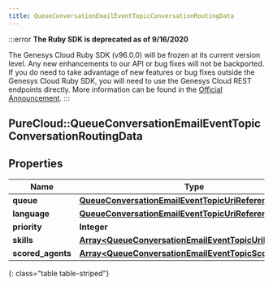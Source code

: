 ```yaml
---
title: QueueConversationEmailEventTopicConversationRoutingData
---
```


:::error
**The Ruby SDK is deprecated as of 9/16/2020**

The Genesys Cloud Ruby SDK (v96.0.0) will be frozen at its current version level. Any new enhancements to our API or bug fixes will not be backported. If you do need to take advantage of new features or bug fixes outside the Genesys Cloud Ruby SDK, you will need to use the Genesys Cloud REST endpoints directly. More information can be found in the [Official Announcement](https://developer.mypurecloud.com/forum/t/announcement-genesys-cloud-ruby-sdk-end-of-life/8850).
:::


## PureCloud::QueueConversationEmailEventTopicConversationRoutingData

## Properties

|Name | Type | Description | Notes|
|------------ | ------------- | ------------- | -------------|
| **queue** | [**QueueConversationEmailEventTopicUriReference**](QueueConversationEmailEventTopicUriReference.html) |  | [optional] |
| **language** | [**QueueConversationEmailEventTopicUriReference**](QueueConversationEmailEventTopicUriReference.html) |  | [optional] |
| **priority** | **Integer** |  | [optional] |
| **skills** | [**Array&lt;QueueConversationEmailEventTopicUriReference&gt;**](QueueConversationEmailEventTopicUriReference.html) |  | [optional] |
| **scored_agents** | [**Array&lt;QueueConversationEmailEventTopicScoredAgent&gt;**](QueueConversationEmailEventTopicScoredAgent.html) |  | [optional] |
{: class="table table-striped"}


